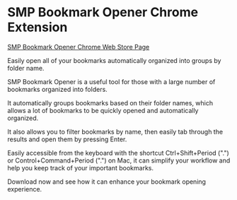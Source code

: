 # SMP Bookmark Opener Chrome Extension

[SMP Bookmark Opener Chrome Web Store Page](https://chrome.google.com/webstore/detail/smp-bookmark-opener/fkmeadklbnpemgmonhnlbadgpcpflibd)

Easily open all of your bookmarks automatically organized into groups by folder name.

SMP Bookmark Opener is a useful tool for those with a large number of bookmarks organized into folders.

It automatically groups bookmarks based on their folder names, which allows a lot of bookmarks to be quickly opened and automatically organized.

It also allows you to filter bookmarks by name, then easily tab through the results and open them by pressing Enter.

Easily accessible from the keyboard with the shortcut Ctrl+Shift+Period (".") or Control+Command+Period (".") on Mac, it can simplify your workflow and help you keep track of your important bookmarks.

Download now and see how it can enhance your bookmark opening experience.
